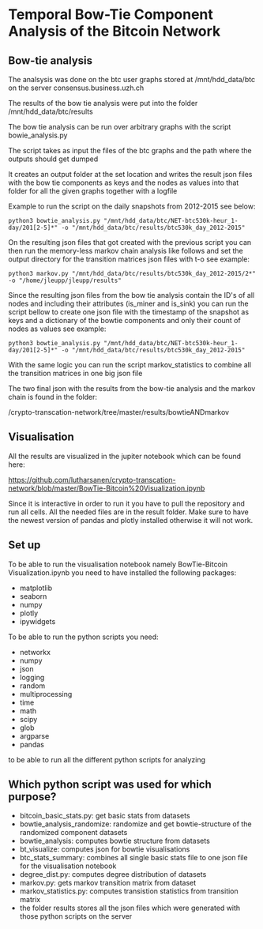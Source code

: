 # Temporal Bow-Tie Component Analysis of the Bitcoin Network

## Bow-tie analysis

The analsysis was done on the btc user graphs stored at /mnt/hdd_data/btc on the server consensus.business.uzh.ch

The results of the bow tie analysis were put into the folder /mnt/hdd_data/btc/results

The bow tie analysis can be run over arbitrary graphs with the script bowie_analysis.py

The script takes as input the files of the btc graphs and the path where the outputs should get dumped

It creates an output folder at the set location and writes the result json files with the bow tie 
components as keys and the nodes as values into that folder for all the given graphs together with a logfile

Example to run the script on the daily snapshots from 2012-2015 see below:
```
python3 bowtie_analysis.py "/mnt/hdd_data/btc/NET-btc530k-heur_1-day/201[2-5]*" -o "/mnt/hdd_data/btc/results/btc530k_day_2012-2015" 
```

On the resulting json files that got created with the previous script you can then run the memory-less markov chain analysis like follows
and set the output directory for the transition matrices json files with t-o see example:

```
python3 markov.py "/mnt/hdd_data/btc/results/btc530k_day_2012-2015/2*" -o "/home/jleupp/jleupp/results"
```

Since the resulting json files from the bow tie analysis contain the ID's of all nodes and including their attributes (is_miner and is_sink)
you can run the script bellow to create one json file with the timestamp of the snapshot as keys and a dictionary of the bowtie components and only their count of nodes
as values see example:
```
python3 bowtie_analysis.py "/mnt/hdd_data/btc/NET-btc530k-heur_1-day/201[2-5]*" -o "/mnt/hdd_data/btc/results/btc530k_day_2012-2015" 
```

With the same logic you can run the script markov_statistics to combine all the transition matrices in one big json file

The two final json with the results from the bow-tie analysis and the markov chain is found in the folder:

/crypto-transcation-network/tree/master/results/bowtieANDmarkov

## Visualisation

All the results are visualized in the jupiter notebook which can be found here:

https://github.com/lutharsanen/crypto-transcation-network/blob/master/BowTie-Bitcoin%20Visualization.ipynb

Since it is interactive in order to run it you have to pull the repository and run all cells. All the needed files are in the result folder. 
Make sure to have the newest version of pandas and plotly installed otherwise it will not work.

## Set up

To be able to run the visualisation notebook namely BowTie-Bitcoin Visualization.ipynb you need to have installed the following packages:

- matplotlib
- seaborn
- numpy
- plotly
- ipywidgets 

To be able to run the python scripts you need:

- networkx
- numpy
- json
- logging
- random
- multiprocessing
- time 
- math 
- scipy
- glob
- argparse
- pandas

to be able to run all the different python scripts for analyzing

## Which python script was used for which purpose?

- bitcoin_basic_stats.py: get basic stats from datasets
- bowtie_analysis_randomize: randomize and get bowtie-structure of the randomized component datasets
- bowtie_analysis: computes bowtie structure from datasets
- bt_visualize: computes json for bowtie visualisations
- btc_stats_summary: combines all single basic stats file to one json file for the visualisation notebook
- degree_dist.py: computes degree distribution of datasets
- markov.py: gets markov transition matrix from dataset
- markov_statistics.py: computes transistion statistics from transition matrix
- the folder results stores all the json files which were generated with those python scripts on the server 
